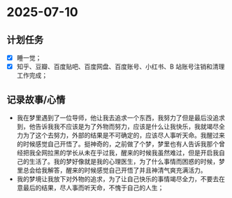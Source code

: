 # 2025-07-10

## 计划任务

- [x] 睡一觉；
- [x] 知乎、豆瓣、百度贴吧、百度网盘、百度账号、小红书、B 站账号注销和清理工作完成；

## 记录故事/心情

- 我在梦里遇到了一位导师，他让我去追求一个东西，我努力了但是最后没追求到，他告诉我我不应该是为了外物而努力，应该是什么让我快乐，我就竭尽全力为了这个去努力，外部的结果是不可确定的，应该尽人事听天命。我醒过来的时候感觉自己开悟了。挺神奇的，之前做了个梦，梦里也有人告诉我那个曾经把我全网拉黑的学长从未在乎过我，醒来的时候我虽然难过，但是开启我自己的生活了。我的梦好像就是我的心理医生，为了什么事情而困惑的时候，梦里总会给我解答，醒来的时候感觉自己开悟了并且神清气爽充满活力。
- 我的梦境让我放下对外物的追求，为了让自己快乐的事情竭尽全力，不要去在意最后的结果，尽人事而听天命，不愧于自己的人生；

